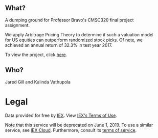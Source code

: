 ## What?
A dumping ground for Professor Bravo's CMSC320 final project 
assignment.

We apply Arbitrage Pricing Theory to determine if such a valuation model 
for US equities can outperform randomized stock picks. Of note, we achieved
an annual return of 32.3% in test year 2017.

To view the project, click [here](https://kvathupo.github.io/cmsc320).
## Who?
Jared Gill and Kalinda Vathupola
# Legal
Data provided for free by [IEX](https://iextrading.com/developer/). View
[IEX's Terms of Use](https://iextrading.com/api-exhibit-a/).

Note that this service will be deprecated on June 1, 2019. To use a similar
service, see [IEX Cloud](https://iexcloud.io). Furthermore, consult 
its [terms of service](https://iexcloud.io/terms/).

